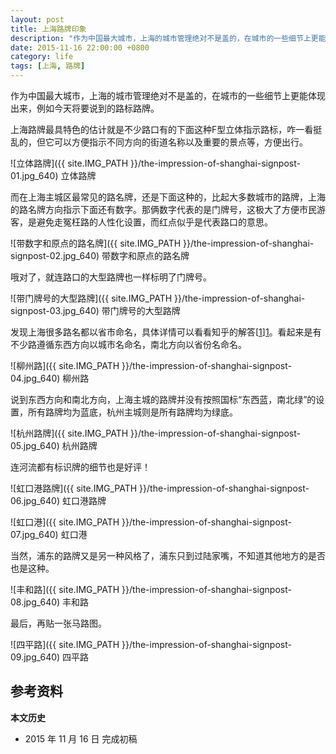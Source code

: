 ```yaml
---
layout: post
title: 上海路牌印象
description: "作为中国最大城市，上海的城市管理绝对不是盖的，在城市的一些细节上更能体现出来，例如今天将要说到的路标路牌。"
date: 2015-11-16 22:00:00 +0800
category: life
tags: [上海, 路牌]
---
```


作为中国最大城市，上海的城市管理绝对不是盖的，在城市的一些细节上更能体现出来，例如今天将要说到的路标路牌。

上海路牌最具特色的估计就是不少路口有的下面这种F型立体指示路标，咋一看挺乱的，但它可以方便指示不同方向的街道名称以及重要的景点等，方便出行。

![立体路牌]({{ site.IMG_PATH }}/the-impression-of-shanghai-signpost-01.jpg_640)
立体路牌

而在上海主城区最常见的路名牌，还是下面这种的，比起大多数城市的路牌，上海的路名牌方向指示下面还有数字。那俩数字代表的是门牌号，这极大了方便市民游客，是避免走冤枉路的人性化设置，而红点似乎是代表路口的意思。

![带数字和原点的路名牌]({{ site.IMG_PATH }}/the-impression-of-shanghai-signpost-02.jpg_640)
带数字和原点的路名牌

哦对了，就连路口的大型路牌也一样标明了门牌号。

![带门牌号的大型路牌]({{ site.IMG_PATH }}/the-impression-of-shanghai-signpost-03.jpg_640)
带门牌号的大型路牌

发现上海很多路名都以省市命名，具体详情可以看看知乎的解答[[1]][1]。看起来是有不少路遵循东西方向以城市名命名，南北方向以省份名命名。

![柳州路]({{ site.IMG_PATH }}/the-impression-of-shanghai-signpost-04.jpg_640)
柳州路

说到东西方向和南北方向，上海主城的路牌并没有按照国标“东西蓝，南北绿”的设置，所有路牌均为蓝底，杭州主城则是所有路牌均为绿底。

![杭州路牌]({{ site.IMG_PATH }}/the-impression-of-shanghai-signpost-05.jpg_640)
杭州路牌

连河流都有标识牌的细节也是好评！

![虹口港路牌]({{ site.IMG_PATH }}/the-impression-of-shanghai-signpost-06.jpg_640)
虹口港路牌

![虹口港]({{ site.IMG_PATH }}/the-impression-of-shanghai-signpost-07.jpg_640)
虹口港

当然，浦东的路牌又是另一种风格了，浦东只到过陆家嘴，不知道其他地方的是否也是这种。

![丰和路]({{ site.IMG_PATH }}/the-impression-of-shanghai-signpost-08.jpg_640)
丰和路

最后，再贴一张马路图。

![四平路]({{ site.IMG_PATH }}/the-impression-of-shanghai-signpost-09.jpg_640)
四平路


## 参考资料

[1]: http://www.zhihu.com/question/19730314 "为什么上海的道路名称是用中国省、城市来命名的？ 有什么好处？ - 知乎"

**本文历史**

* 2015 年 11 月 16 日 完成初稿
